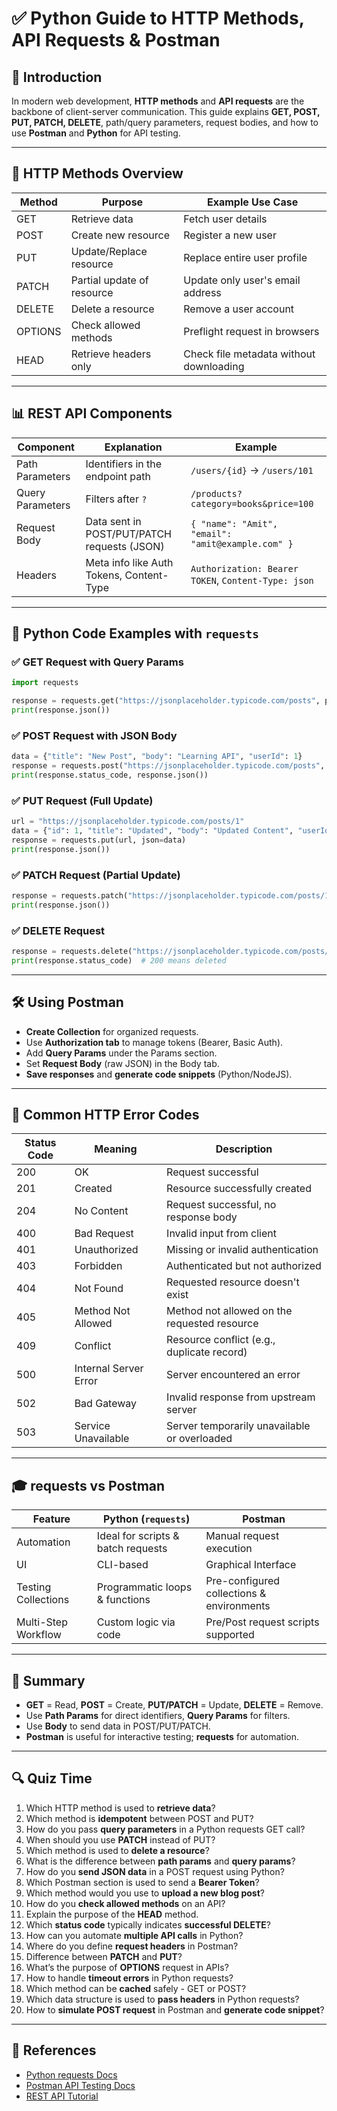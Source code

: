 
# ✅ Python Guide to HTTP Methods, API Requests & Postman

## 📖 Introduction

In modern web development, **HTTP methods** and **API requests** are the backbone of client-server communication. This guide explains **GET, POST, PUT, PATCH, DELETE**, path/query parameters, request bodies, and how to use **Postman** and **Python** for API testing.

---

## 🎯 HTTP Methods Overview

| Method   | Purpose                                  | Example Use Case                          |
|-----------|------------------------------------------|--------------------------------------------|
| GET       | Retrieve data                           | Fetch user details                         |
| POST      | Create new resource                     | Register a new user                        |
| PUT       | Update/Replace resource                 | Replace entire user profile                |
| PATCH     | Partial update of resource              | Update only user's email address           |
| DELETE    | Delete a resource                       | Remove a user account                      |
| OPTIONS   | Check allowed methods                   | Preflight request in browsers              |
| HEAD      | Retrieve headers only                   | Check file metadata without downloading    |

---

## 📊 REST API Components

| Component           | Explanation                                         | Example                                              |
|----------------------|-----------------------------------------------------|-------------------------------------------------------|
| Path Parameters      | Identifiers in the endpoint path                    | `/users/{id}` → `/users/101`                          |
| Query Parameters     | Filters after `?`                                   | `/products?category=books&price=100`                  |
| Request Body         | Data sent in POST/PUT/PATCH requests (JSON)          | `{ "name": "Amit", "email": "amit@example.com" }`     |
| Headers              | Meta info like Auth Tokens, Content-Type            | `Authorization: Bearer TOKEN`, `Content-Type: json`   |

---

## 🧪 Python Code Examples with `requests`

### ✅ GET Request with Query Params

```python
import requests

response = requests.get("https://jsonplaceholder.typicode.com/posts", params={"userId": 1})
print(response.json())
```

### ✅ POST Request with JSON Body

```python
data = {"title": "New Post", "body": "Learning API", "userId": 1}
response = requests.post("https://jsonplaceholder.typicode.com/posts", json=data)
print(response.status_code, response.json())
```

### ✅ PUT Request (Full Update)

```python
url = "https://jsonplaceholder.typicode.com/posts/1"
data = {"id": 1, "title": "Updated", "body": "Updated Content", "userId": 1}
response = requests.put(url, json=data)
print(response.json())
```

### ✅ PATCH Request (Partial Update)

```python
response = requests.patch("https://jsonplaceholder.typicode.com/posts/1", json={"title": "Patched Title"})
print(response.json())
```

### ✅ DELETE Request

```python
response = requests.delete("https://jsonplaceholder.typicode.com/posts/1")
print(response.status_code)  # 200 means deleted
```

---

## 🛠️ Using Postman

- **Create Collection** for organized requests.
- Use **Authorization tab** to manage tokens (Bearer, Basic Auth).
- Add **Query Params** under the Params section.
- Set **Request Body** (raw JSON) in the Body tab.
- **Save responses** and **generate code snippets** (Python/NodeJS).

---

## 🧾 Common HTTP Error Codes

| Status Code | Meaning                        | Description                                       |
|--------------|---------------------------------|---------------------------------------------------|
| 200          | OK                              | Request successful                                |
| 201          | Created                         | Resource successfully created                     |
| 204          | No Content                      | Request successful, no response body              |
| 400          | Bad Request                     | Invalid input from client                         |
| 401          | Unauthorized                    | Missing or invalid authentication                 |
| 403          | Forbidden                       | Authenticated but not authorized                  |
| 404          | Not Found                       | Requested resource doesn't exist                  |
| 405          | Method Not Allowed              | Method not allowed on the requested resource      |
| 409          | Conflict                        | Resource conflict (e.g., duplicate record)        |
| 500          | Internal Server Error           | Server encountered an error                       |
| 502          | Bad Gateway                     | Invalid response from upstream server             |
| 503          | Service Unavailable             | Server temporarily unavailable or overloaded      |

---

## 🎓 requests vs Postman

| Feature               | Python (`requests`)                  | Postman                                  |
|------------------------|---------------------------------------|-------------------------------------------|
| Automation             | Ideal for scripts & batch requests   | Manual request execution                  |
| UI                     | CLI-based                            | Graphical Interface                        |
| Testing Collections    | Programmatic loops & functions       | Pre-configured collections & environments  |
| Multi-Step Workflow    | Custom logic via code                | Pre/Post request scripts supported         |

---

## 🧠 Summary

- **GET** = Read, **POST** = Create, **PUT/PATCH** = Update, **DELETE** = Remove.
- Use **Path Params** for direct identifiers, **Query Params** for filters.
- Use **Body** to send data in POST/PUT/PATCH.
- **Postman** is useful for interactive testing; **requests** for automation.

---

## 🔍 Quiz Time

1. Which HTTP method is used to **retrieve data**?
2. Which method is **idempotent** between POST and PUT?
3. How do you pass **query parameters** in a Python requests GET call?
4. When should you use **PATCH** instead of PUT?
5. Which method is used to **delete a resource**?
6. What is the difference between **path params** and **query params**?
7. How do you **send JSON data** in a POST request using Python?
8. Which Postman section is used to send a **Bearer Token**?
9. Which method would you use to **upload a new blog post**?
10. How do you **check allowed methods** on an API?
11. Explain the purpose of the **HEAD** method.
12. Which **status code** typically indicates **successful DELETE**?
13. How can you automate **multiple API calls** in Python?
14. Where do you define **request headers** in Postman?
15. Difference between **PATCH** and **PUT**?
16. What’s the purpose of **OPTIONS** request in APIs?
17. How to handle **timeout errors** in Python requests?
18. Which method can be **cached** safely - GET or POST?
19. Which data structure is used to **pass headers** in Python requests?
20. How to **simulate POST request** in Postman and **generate code snippet**?

---

## 📘 References

- [Python requests Docs](https://docs.python-requests.org/en/latest/)
- [Postman API Testing Docs](https://learning.postman.com/docs/getting-started/introduction/)
- [REST API Tutorial](https://restfulapi.net/)
